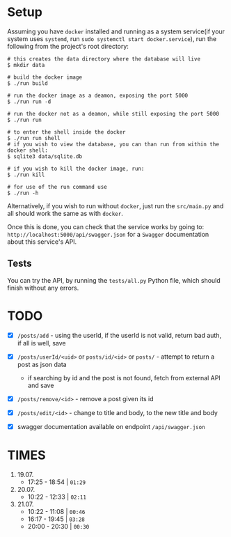 # Setup
Assuming you have `docker` installed and running as a system service(if your system uses `systemd`, run `sudo systemctl start docker.service`), run the following from the project's root directory:
```
# this creates the data directory where the database will live
$ mkdir data

# build the docker image
$ ./run build

# run the docker image as a deamon, exposing the port 5000
$ ./run run -d

# run the docker not as a deamon, while still exposing the port 5000
$ ./run run

# to enter the shell inside the docker
$ ./run run shell
# if you wish to view the database, you can than run from within the docker shell:
$ sqlite3 data/sqlite.db

# if you wish to kill the docker image, run:
$ ./run kill

# for use of the run command use
$ ./run -h 
```

Alternatively, if you wish to run without `docker`, just run the `src/main.py` and all should work the same as with `docker`.

Once this is done, you can check that the service works by going to: `http://localhost:5000/api/swagger.json` for a `Swagger` documentation about this service's API.

## Tests
You can try the API, by running the `tests/all.py` Python file, which should finish without any errors.

# TODO
- [x] `/posts/add` - using the userId, if the userId is not valid, return bad auth, if all is well, save
- [x] `/posts/userId/<uid>` or `posts/id/<id>` or `posts/` - attempt to return a post as json data
    - if searching by id and the post is not found, fetch from external API and save
- [x] `/posts/remove/<id>` - remove a post given its id
- [x] `/posts/edit/<id>` - change to title and body, to the new title and body
- [x] swagger documentation available on endpoint `/api/swagger.json`


# TIMES
1. 19.07.
    - 17:25 - 18:54 | `01:29`
2. 20.07.
    - 10:22 - 12:33 | `02:11`
2. 21.07.
    - 10:22 - 11:08 | `00:46`
    - 16:17 - 19:45 | `03:28`
    - 20:00 - 20:30 | `00:30`
